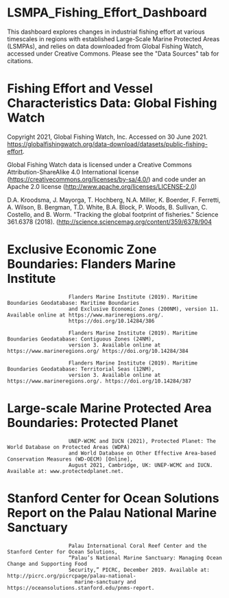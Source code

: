 # LSMPA_Fishing_Effort_Dashboard


This dashboard explores changes in industrial fishing effort at various timescales in regions with established Large-Scale Marine Protected Areas (LSMPAs), and relies on data downloaded from Global Fishing Watch, accessed under Creative Commons. Please see the \"Data Sources\" tab for citations.

# Fishing Effort and Vessel Characteristics Data: Global Fishing Watch
Copyright 2021, Global Fishing Watch, Inc. Accessed on 30 June 2021. https://globalfishingwatch.org/data-download/datasets/public-fishing-effort.

Global Fishing Watch data is licensed under a Creative Commons Attribution-ShareAlike 4.0 International license (https://creativecommons.org/licenses/by-sa/4.0/) and code under an Apache 2.0 license (http://www.apache.org/licenses/LICENSE-2.0)
                        
D.A. Kroodsma, J. Mayorga, T. Hochberg, N.A. Miller, K. Boerder, F. Ferretti, A. Wilson, B. Bergman, T.D. White, B.A. Block, P. Woods, B. Sullivan, C. Costello, and B. Worm. "Tracking the global footprint of fisheries." Science 361.6378 (2018). (http://science.sciencemag.org/content/359/6378/904                        
                        
# Exclusive Economic Zone Boundaries: Flanders Marine Institute
                        Flanders Marine Institute (2019). Maritime Boundaries Geodatabase: Maritime Boundaries 
                        and Exclusive Economic Zones (200NM), version 11. Available online at https://www.marineregions.org/. 
                        https://doi.org/10.14284/386
                        
                        Flanders Marine Institute (2019). Maritime Boundaries Geodatabase: Contiguous Zones (24NM), 
                        version 3. Available online at https://www.marineregions.org/ https://doi.org/10.14284/384
                       
                        Flanders Marine Institute (2019). Maritime Boundaries Geodatabase: Territorial Seas (12NM),
                        version 3. Available online at https://www.marineregions.org/. https://doi.org/10.14284/387
                        
                        
# Large-scale Marine Protected Area Boundaries: Protected Planet
                        UNEP-WCMC and IUCN (2021), Protected Planet: The World Database on Protected Areas (WDPA) 
                        and World Database on Other Effective Area-based Conservation Measures (WD-OECM) [Online], 
                        August 2021, Cambridge, UK: UNEP-WCMC and IUCN. Available at: www.protectedplanet.net.
                        
# Stanford Center for Ocean Solutions Report on the Palau National Marine Sanctuary
                        Palau International Coral Reef Center and the Stanford Center for Ocean Solutions, 
                        “Palau’s National Marine Sanctuary: Managing Ocean Change and Supporting Food 
                        Security,” PICRC, December 2019. Available at: http://picrc.org/picrcpage/palau-national-
                          marine-sanctuary and https://oceansolutions.stanford.edu/pnms-report.
                        
